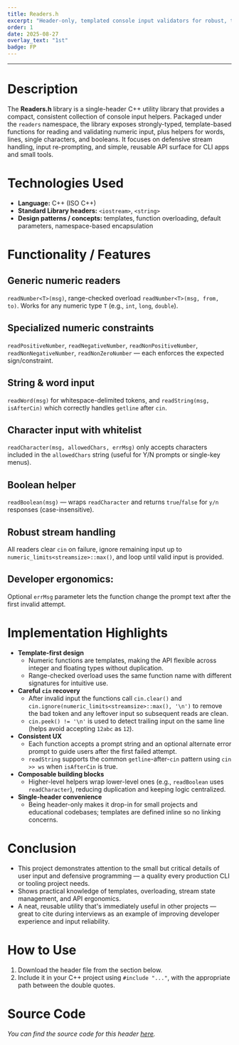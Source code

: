 ```yaml
---
title: Readers.h
excerpt: "Header-only, templated console input validators for robust, type-safe CLI prompts."
order: 1
date: 2025-08-27
overlay_text: "1st"
badge: FP
---
```

---
# Description
The **Readers.h** library is a single-header C++ utility library that provides a compact, consistent collection of console input helpers. Packaged under the `readers` namespace, the library exposes strongly-typed, template-based functions for reading and validating numeric input, plus helpers for words, lines, single characters, and booleans. It focuses on defensive stream handling, input re-prompting, and simple, reusable API surface for CLI apps and small tools.

# Technologies Used
- **Language:** C++ (ISO C++)
- **Standard Library headers:** `<iostream>`, `<string>`
- **Design patterns / concepts:** templates, function overloading, default parameters, namespace-based encapsulation

# Functionality / Features
## Generic numeric readers
`readNumber<T>(msg)`, range-checked overload `readNumber<T>(msg, from, to)`. Works for any numeric type `T` (e.g., `int`, `long`, `double`).

## Specialized numeric constraints
`readPositiveNumber`, `readNegativeNumber`, `readNonPositiveNumber`, `readNonNegativeNumber`, `readNonZeroNumber` — each enforces the expected sign/constraint.

## String & word input
`readWord(msg)` for whitespace-delimited tokens, and `readString(msg, isAfterCin)` which correctly handles `getline` after `cin`.

## Character input with whitelist
`readCharacter(msg, allowedChars, errMsg)` only accepts characters included in the `allowedChars` string (useful for Y/N prompts or single-key menus).

## Boolean helper
`readBoolean(msg)` — wraps `readCharacter` and returns `true`/`false` for `y/n` responses (case-insensitive).

## Robust stream handling
All readers clear `cin` on failure, ignore remaining input up to `numeric_limits<streamsize>::max()`, and loop until valid input is provided.

## Developer ergonomics:
Optional `errMsg` parameter lets the function change the prompt text after the first invalid attempt.

# Implementation Highlights
- **Template-first design**
  - Numeric functions are templates, making the API flexible across integer and floating types without duplication.
  - Range-checked overload uses the same function name with different signatures for intuitive use.
- **Careful `cin` recovery**
  - After invalid input the functions call `cin.clear()` and `cin.ignore(numeric_limits<streamsize>::max(), '\n')` to remove the bad token and any leftover input so subsequent reads are clean.
  - `cin.peek() != '\n'` is used to detect trailing input on the same line (helps avoid accepting `12abc` as `12`).
- **Consistent UX**
  - Each function accepts a prompt string and an optional alternate error prompt to guide users after the first failed attempt.
  - `readString` supports the common `getline`-after-`cin` pattern using `cin >> ws` when `isAfterCin` is true.
- **Composable building blocks**
  - Higher-level helpers wrap lower-level ones (e.g., `readBoolean` uses `readCharacter`), reducing duplication and keeping logic centralized.
- **Single-header convenience**
  - Being header-only makes it drop-in for small projects and educational codebases; templates are defined inline so no linking concerns.

# Conclusion
- This project demonstrates attention to the small but critical details of user input and defensive programming — a quality every production CLI or tooling project needs.
- Shows practical knowledge of templates, overloading, stream state management, and API ergonomics.
- A neat, reusable utility that's immediately useful in other projects — great to cite during interviews as an example of improving developer experience and input reliability.

# How to Use
1. Download the header file from the section below.
2. Include it in your C++ project using `#include "..."`, with the appropriate path between the double quotes.

# Source Code
*You can find the source code for this header [here](https://gist.github.com/AbdulrahmanMohammadSalem/c5dffe1d9e1ec1cf17733d8f95fbfed9).*